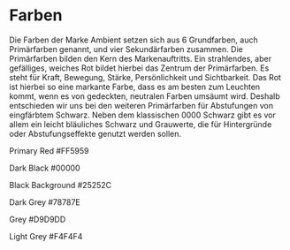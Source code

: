 # Farben

Die Farben der Marke Ambient setzen sich
aus 6 Grundfarben, auch Primärfarben
genannt, und vier Sekundärfarben
zusammen. Die Primärfarben bilden den
Kern des Markenauftritts. Ein strahlendes,
aber gefälliges, weiches Rot bildet hierbei
das Zentrum der Primärfarben. Es steht
für Kraft, Bewegung, Stärke,
Persönlichkeit und Sichtbarkeit.
Das Rot ist hierbei so eine markante
Farbe, dass es am besten zum Leuchten
kommt, wenn es von gedeckten,
neutralen Farben umsäumt wird. Deshalb
entschieden wir uns bei den weiteren
Primärfarben für Abstufungen von
eingfärbtem Schwarz. Neben dem
klassischen 0000 Schwarz gibt es vor
allem ein leicht bläuliches Schwarz und
Grauwerte, die für Hintergründe oder
Abstufungseffekte genutzt werden sollen.

Primary Red
#FF5959

Dark Black
#00000

Black Background
#25252C

Dark Grey
#78787E

Grey
#D9D9DD

Light Grey
#F4F4F4
